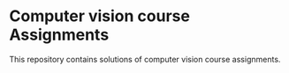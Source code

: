 # Computer vision course Assignments
This repository contains solutions of computer vision course assignments.

